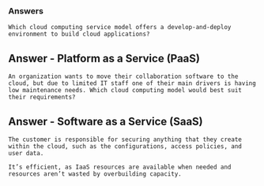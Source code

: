 ### Answers

```
Which cloud computing service model offers a develop-and-deploy environment to build cloud applications?
```
## Answer -  Platform as a Service (PaaS)

```
An organization wants to move their collaboration software to the cloud, but due to limited IT staff one of their main drivers is having low maintenance needs. Which cloud computing model would best suit their requirements?
```
## Answer - Software as a Service (SaaS)

```
The customer is responsible for securing anything that they create within the cloud, such as the configurations, access policies, and user data.
```

```
It’s efficient, as IaaS resources are available when needed and resources aren’t wasted by overbuilding capacity.
```
